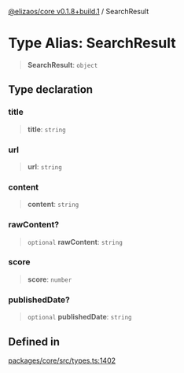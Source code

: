 [@elizaos/core v0.1.8+build.1](../index.md) / SearchResult

# Type Alias: SearchResult

> **SearchResult**: `object`

## Type declaration

### title

> **title**: `string`

### url

> **url**: `string`

### content

> **content**: `string`

### rawContent?

> `optional` **rawContent**: `string`

### score

> **score**: `number`

### publishedDate?

> `optional` **publishedDate**: `string`

## Defined in

[packages/core/src/types.ts:1402](https://github.com/gaiaaiagent/GAIA/blob/main/packages/core/src/types.ts#L1402)
